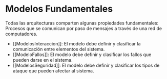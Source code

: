 # Modelos Fundamentales
Todas las arquitecturas comparten algunas propiedades fundamentales: 
Procesos que se comunican por paso de mensajes a través de una red de computadores. 
- [[ModelosInteraccion]]: El modelo debe definir y clasificar la comunicación entre elementos del sistema.
- [[ModeloFallos]]: El modelo debe definir y clasificar los fallos que pueden darse en el sistema. 
- [[ModelosSeguridad]]: El modelo debe definir y clasificar los tipos de ataque que pueden afectar al sistema.



